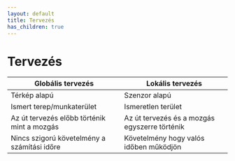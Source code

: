 ```yaml
---
layout: default
title: Tervezés
has_children: true
---
```



# Tervezés

Globális tervezés | Lokális tervezés
-----|-----
Térkép alapú | Szenzor alapú
Ismert terep/munkaterület | Ismeretlen terület
Az út tervezés előbb történik mint a mozgás | Az út tervezés és a mozgás egyszerre történik
Nincs szigorú követelmény a számítási időre | Követelmény hogy valós időben működjön 



